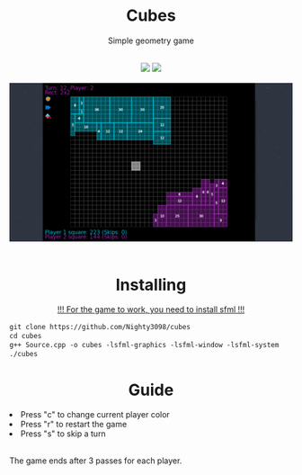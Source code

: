 <h1 align="center">Cubes</h1>
<p align="center">Simple geometry game</p>
<br>

<div class="badges" align="center">
    <img src="https://img.shields.io/badge/sfml-%232e7149.svg?style=for-the-badge&logo=sfml&logoColor=black&color=a6e0b8" />
    <img src="https://img.shields.io/badge/c  ++-%2300599C.svg?style=for-the-badge&logo=c%2B%2B&logoColor=black&color=7dc4e4"/>
</div>
<br>
<div class"screenshots" align="center">
    <img src="screenshot.png"></img>
</div>
<br>
<h1 align="center">Installing</h1>

<a href="https://www.sfml-dev.org/"><p align="center">!!! For the game to work, you need to install sfml !!!</a></p>

```
git clone https://github.com/Nighty3098/cubes
cd cubes
g++ Source.cpp -o cubes -lsfml-graphics -lsfml-window -lsfml-system
./cubes
```

<h1 align="center">Guide</h1>
<li>Press "c" to change current player color</li>
<li>Press "r" to restart the game</li>
<li>Press "s" to skip a turn</li>

<br>

The game ends after 3 passes for each player.

